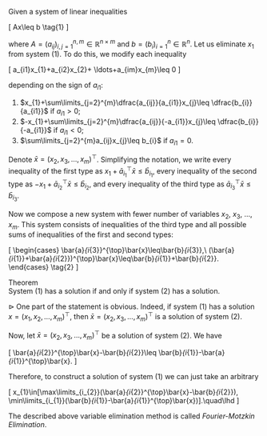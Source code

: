 Given a system of linear inequalities 

\[
Ax\leq b
\tag{1}
\]

where $A=(a_{ij})_{i,j=1}^{n,m}\in\mathbb{R}^{n\times m}$ and 
$b=(b_{i})_{i=1}^{n}\in\mathbb{R}^{n}$. Let us eliminate $x_{1}$ from 
system (1). To do this, we modify each inequality 

\[
a_{i1}x_{1}+a_{i2}x_{2}+ \ldots+a_{im}x_{m}\leq 0
\]

depending on the sign of $a_{i1}$:

1. $x_{1}+\sum\limits_{j=2}^{m}\dfrac{a_{ij}}{a_{i1}}x_{j}\leq 
    \dfrac{b_{i}}{a_{i1}}$ if $a_{i1}>0$;
2. $-x_{1}+\sum\limits_{j=2}^{m}\dfrac{a_{ij}}{-a_{i1}}x_{j}\leq 
    \dfrac{b_{i}}{-a_{i1}}$ if $a_{i1}<0$;
3. $\sum\limits_{j=2}^{m}a_{ij}x_{j}\leq b_{i}$ if $a_{i1}=0$.

Denote $\bar{x}=(x_{2},x_{3},\ldots,x_{m})^{\top}$. Simplifying the notation, 
we write every inequality of the first type as 
$x_{1}+\bar{a}_{i_{1}}^{\top}\bar{x}\leq\bar{b}_{i_{1}}$, 
every inequality of the second type as 
$-x_{1}+\bar{a}_{i_{2}}^{\top}\bar{x}\leq\bar{b}_{i_{2}}$, 
and every inequality of the third type as 
$\bar{a}_{i_{3}}^{\top}\bar{x}\leq\bar{b}_{i_{3}}$.

Now we compose a new system with fewer number of variables $x_{2}$, $x_{3}$,
 $\ldots$, $x_{m}$. This system consists of inequalities of the third type
 and all possible sums of inequalities of the first and second types:

\[
\begin{cases}
\bar{a}_{i_{3}}^{\top}\bar{x}\leq\bar{b}_{i_{3}},\\
(\bar{a}_{i_{1}}+\bar{a}_{i_{2}})^{\top}\bar{x}\leq\bar{b}_{i_{1}}+\bar{b}_{i_{2}}.
\end{cases}
\tag{2}
\]

<div class="block-head">Theorem</div>
<div class="block-body">
System (1) has a solution if and only if system (2) has a solution. 
</div>

$\rhd$ One part of the statement is obvious. Indeed, if system (1) has a 
solution $x=(x_{1},x_{2},\ldots,x_{m})^{\top}$, then $\bar{x}=(x_{2},x_{3},
\ldots,x_{m})^{\top}$ is a solution of system (2). 

Now, let $\bar{x}=(x_{2},x_{3},\ldots,x_{m})^{\top}$ be a solution of 
system (2). We have

\[
\bar{a}_{i_{2}}^{\top}\bar{x}-\bar{b}_{i_{2}}\leq \bar{b}_{i_{1}}-\bar{a}_{i_{1}}^{\top}\bar{x}.
\]

Therefore, to construct a solution of system (1) we can just take an arbitrary

\[
x_{1}\in[\max\limits_{i_{2}}(\bar{a}_{i_{2}}^{\top}\bar{x}-\bar{b}_{i_{2}}),
\min\limits_{i_{1}}(\bar{b}_{i_{1}}-\bar{a}_{i_{1}}^{\top}\bar{x})].\quad\lhd
\]

The described above variable elimination method is called 
*Fourier-Motzkin Elimination*.